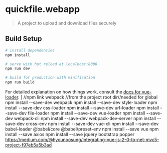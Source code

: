 # quickfile.webapp

> A project to upload and download files securely

## Build Setup

``` bash
# install dependencies
npm install

# serve with hot reload at localhost:8080
npm run dev

# build for production with minification
npm run build
```

For detailed explanation on how things work, consult the [docs for vue-loader](http://vuejs.github.io/vue-loader).
]
//npm link webpack //from the project root dir//needed for global
npm install --save-dev webpack
npm install --save-dev style-loader
npm install --save-dev css-loader 
npm install --save-dev url-loader
npm install --save-dev file-loader
npm install --save-dev vue-loader
npm install --save-dev webpack-cli
npm install --save-dev webpack-dev-server
npm install --save-dev cross-env
npm install --save-dev vue-cli
npm install --save-dev babel-loader @babel/core @babel/preset-env
npm install --save vue
npm install --save axios
npm install --save jquery bootstrap popper
https://medium.com/@hyounoosung/integrating-vue-js-2-0-to-net-mvc5-project-f97eb5a5b3ad